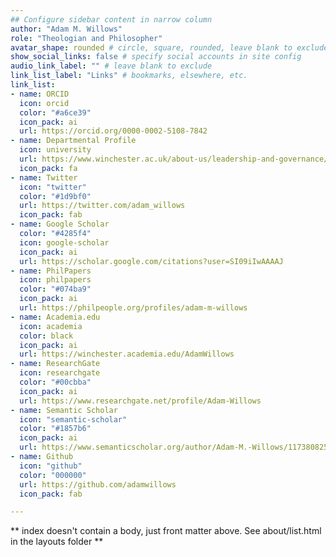 ```yaml
---
## Configure sidebar content in narrow column
author: "Adam M. Willows"
role: "Theologian and Philosopher"
avatar_shape: rounded # circle, square, rounded, leave blank to exclude
show_social_links: false # specify social accounts in site config
audio_link_label: "" # leave blank to exclude
link_list_label: "Links" # bookmarks, elsewhere, etc.
link_list:
- name: ORCID
  icon: orcid
  color: "#a6ce39"
  icon_pack: ai
  url: https://orcid.org/0000-0002-5108-7842
- name: Departmental Profile
  icon: university
  url: https://www.winchester.ac.uk/about-us/leadership-and-governance/staff-directory/staff-profiles/willows.php
  icon_pack: fa
- name: Twitter  
  icon: "twitter"
  color: "#1d9bf0"
  url: https://twitter.com/adam_willows
  icon_pack: fab
- name: Google Scholar
  color: "#4285f4"
  icon: google-scholar
  icon_pack: ai
  url: https://scholar.google.com/citations?user=SI09iIwAAAAJ
- name: PhilPapers
  icon: philpapers
  color: "#074ba9"
  icon_pack: ai
  url: https://philpeople.org/profiles/adam-m-willows
- name: Academia.edu
  icon: academia
  color: black
  icon_pack: ai
  url: https://winchester.academia.edu/AdamWillows
- name: ResearchGate
  icon: researchgate
  color: "#00cbba"
  icon_pack: ai
  url: https://www.researchgate.net/profile/Adam-Willows
- name: Semantic Scholar
  icon: "semantic-scholar"
  color: "#1857b6"
  icon_pack: ai
  url: https://www.semanticscholar.org/author/Adam-M.-Willows/117380825
- name: Github
  icon: "github"
  color: "000000"
  url: https://github.com/adamwillows
  icon_pack: fab

---
```


** index doesn't contain a body, just front matter above.
See about/list.html in the layouts folder **